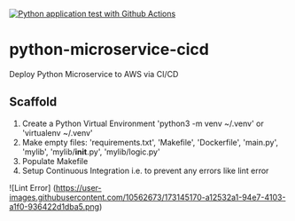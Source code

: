 [![Python application test with Github Actions](https://github.com/medhavrata/python-microservice-cicd/actions/workflows/devops.yml/badge.svg)](https://github.com/medhavrata/python-microservice-cicd/actions/workflows/devops.yml)

# python-microservice-cicd
Deploy Python Microservice to AWS via CI/CD

## Scaffold

1. Create a Python Virtual Environment 'python3 -m venv ~/.venv' or 'virtualenv ~/.venv'
2. Make empty files: 'requirements.txt', 'Makefile', 'Dockerfile', 'main.py', 'mylib', 'mylib/__init__.py', 'mylib/logic.py'
3. Populate Makefile
4. Setup Continuous Integration i.e. to prevent any errors like lint error


![Lint Error] (https://user-images.githubusercontent.com/10562673/173145170-a12532a1-94e7-4103-a1f0-936422d1dba5.png)
